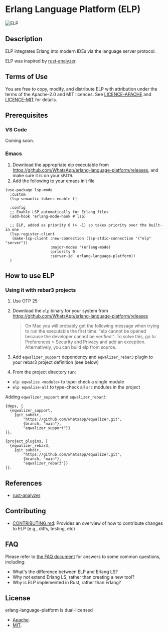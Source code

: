 # Erlang Language Platform (ELP)

![ELP](logo/elp_final_Full_Logo_Color.png "ELP Logo")

## Description

ELP integrates Erlang into modern IDEs via the language server protocol.

ELP was inspired by [rust-analyzer](https://github.com/rust-lang/rust-analyzer).

## Terms of Use

You are free to copy, modify, and distribute ELP with attribution under the
terms of the Apache-2.0 and MIT licences.  See [LICENCE-APACHE](./LICENCE-APACHE) and
[LICENCE-MIT](./LICENSE-MIT) for details.

## Prerequisites

### VS Code

Coming soon.

### Emacs
1. Download the appropriate elp executable from https://github.com/WhatsApp/erlang-language-platform/releases, and make sure it is on your `$PATH`.
1. Add the following to your emacs init file

```elisp
(use-package lsp-mode
  :custom
  (lsp-semantic-tokens-enable t)

  :config
  ;; Enable LSP automatically for Erlang files
  (add-hook 'erlang-mode-hook #'lsp)

  ;; ELP, added as priority 0 (> -1) so takes priority over the built-in one
  (lsp-register-client
   (make-lsp-client :new-connection (lsp-stdio-connection '("elp" "server"))
                    :major-modes '(erlang-mode)
                    :priority 0
                    :server-id 'erlang-language-platform))
  )
```

## How to use ELP

### Using it with rebar3 projects

1. Use OTP 25
2. Download the `elp` binary for your system from https://github.com/WhatsApp/erlang-language-platform/releases

    > On Mac you will probably get the following message when trying to run the executable the first time: "elp cannot be opened because the developer cannot be verified.".
    To solve this, go to Preferences > Security and Privacy and add an exception. Alternatively, you can build elp from source.

3. Add `eqwalizer_support` dependency and `eqwalizer_rebar3` plugin
   to your rebar3 project definition (see below)
4. From the project directory run:
  - `elp eqwalize <module>` to type-check a single module
  - `elp eqwalize-all` to type-check all `src` modules in the project


Adding `eqwalizer_support` and `eqwalizer_rebar3`:

```
{deps, [
  {eqwalizer_support,
    {git_subdir,
        "https://github.com/whatsapp/eqwalizer.git",
        {branch, "main"},
        "eqwalizer_support"}}
]}.

{project_plugins, [
  {eqwalizer_rebar3,
    {git_subdir,
        "https://github.com/whatsapp/eqwalizer.git",
        {branch, "main"},
        "eqwalizer_rebar3"}}
]}.
```

## References

* [rust-analyzer](https://github.com/rust-lang/rust-analyzer)

## Contributing

* [CONTRIBUTING.md](./CONTRIBUTING.md): Provides an overview of how to contribute changes to ELP (e.g., diffs, testing, etc)

## FAQ

Please refer to [the FAQ document](./FAQ.md) for answers to some common questions,
including:

- What's the difference between ELP and Erlang LS?
- Why not extend Erlang LS, rather than creating a new tool?
- Why is ELP implemented in Rust, rather than Erlang?

## License

erlang-language-platform is dual-licensed
* [Apache](./LICENSE-APACHE).
* [MIT](./LICENSE-MIT).

